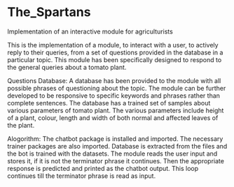 # The_Spartans
Implementation of an interactive module for agriculturists

This is the implementation of a module, to interact with a user, to actively reply to their queries, from a set of questions provided in the database in a particular topic.
This module has been specifically designed to respond to the general queries about a tomato plant.

Questions Database:
A database has been provided to the module with all possible phrases of questioning about the topic.
The module can be further developed to be responsive to specific keywords and phrases rather than complete sentences.
The database has a trained set of samples about various parameters of tomato plant. The various parameters include height of a plant, colour, length and width of both normal and affected leaves of the plant.
 
Alogorithm:
The chatbot package is installed and imported.
The necessary trainer packages are also imported.
Database is extracted from the files and the bot is trained with the datasets.
The module reads the user input and stores it, if it is not the terminator phrase it continues. 
Then the appropriate response is predicted and printed as the chatbot output.
This loop continues till the terminator phrase is read as input.
